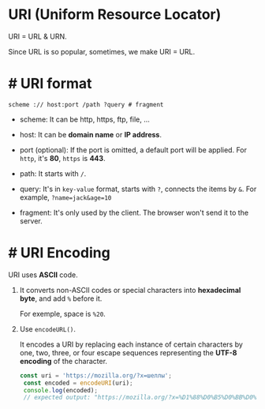 #  URI (Uniform Resource Locator)

URI = URL & URN.

Since URL is so popular, sometimes, we make URI = URL.

# #  URI format

```code
scheme :// host:port /path ?query # fragment
```

- scheme: It can be http, https, ftp, file, ...

- host: It can be **domain name** or **IP address**.

- port (optional): If the port is omitted, a default port will be applied. For `http`, it's **80**, `https` is **443**.

- path: It starts with `/`.

- query: It's in `key-value` format, starts with `?`, connects the items by `&`. For example, `?name=jack&age=10`

- fragment: It's only used by the client. The browser won't send it to the server.

# #  URI Encoding

URI uses **ASCII** code.

1. It converts non-ASCII codes or special characters into **hexadecimal byte**, and add `%` before it.

    For exemple, space is `%20`.

2. Use `encodeURL()`.

   It encodes a URI by replacing each instance of certain characters by one, two, three, or four escape sequences representing the **UTF-8 encoding** of the character.

   ```javascript
   const uri = 'https://mozilla.org/?x=шеллы';
    const encoded = encodeURI(uri);
    console.log(encoded);
    // expected output: "https://mozilla.org/?x=%D1%88%D0%B5%D0%BB%D0%BB%D1%8B"
   ```